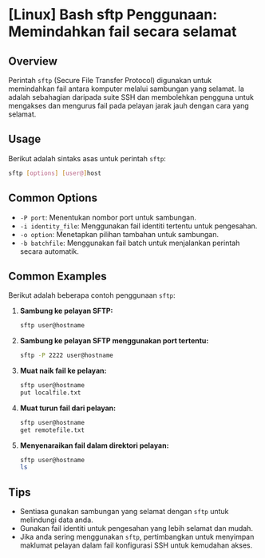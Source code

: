 # [Linux] Bash sftp Penggunaan: Memindahkan fail secara selamat

## Overview
Perintah `sftp` (Secure File Transfer Protocol) digunakan untuk memindahkan fail antara komputer melalui sambungan yang selamat. Ia adalah sebahagian daripada suite SSH dan membolehkan pengguna untuk mengakses dan mengurus fail pada pelayan jarak jauh dengan cara yang selamat.

## Usage
Berikut adalah sintaks asas untuk perintah `sftp`:

```bash
sftp [options] [user@]host
```

## Common Options
- `-P port`: Menentukan nombor port untuk sambungan.
- `-i identity_file`: Menggunakan fail identiti tertentu untuk pengesahan.
- `-o option`: Menetapkan pilihan tambahan untuk sambungan.
- `-b batchfile`: Menggunakan fail batch untuk menjalankan perintah secara automatik.

## Common Examples
Berikut adalah beberapa contoh penggunaan `sftp`:

1. **Sambung ke pelayan SFTP:**
   ```bash
   sftp user@hostname
   ```

2. **Sambung ke pelayan SFTP menggunakan port tertentu:**
   ```bash
   sftp -P 2222 user@hostname
   ```

3. **Muat naik fail ke pelayan:**
   ```bash
   sftp user@hostname
   put localfile.txt
   ```

4. **Muat turun fail dari pelayan:**
   ```bash
   sftp user@hostname
   get remotefile.txt
   ```

5. **Menyenaraikan fail dalam direktori pelayan:**
   ```bash
   sftp user@hostname
   ls
   ```

## Tips
- Sentiasa gunakan sambungan yang selamat dengan `sftp` untuk melindungi data anda.
- Gunakan fail identiti untuk pengesahan yang lebih selamat dan mudah.
- Jika anda sering menggunakan `sftp`, pertimbangkan untuk menyimpan maklumat pelayan dalam fail konfigurasi SSH untuk kemudahan akses.